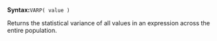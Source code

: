 **Syntax:**`VARP( value )`

Returns the statistical variance of all values in an expression across the entire population.